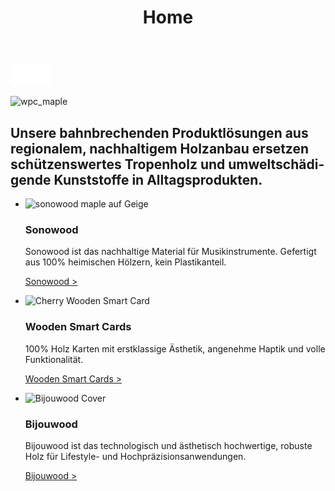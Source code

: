 ﻿---
lang: de
title: 'Home'
order: 1
---

<div class="full-width-kenburns">
<div class="wrap-bg-image">

![arrow down](/assets/images/arrow-d-white.svg)

</div>
<img src="/assets/images/Home_Cover_Tropical_Wood_Tropenholz_Ersatz_Replacement_klein.jpg"
  srcset="/assets/images/Home_Cover_Tropical_Wood_Tropenholz_Ersatz_Replacement_klein.jpg" alt="wpc_maple">
</div>

<div class="full-width-red">
<div class="wrap">

  ## Unsere bahnbrechenden Produktlösungen aus regionalem, nachhaltigem Holzanbau ersetzen schützenswertes Tropenholz und umweltschädigende Kunststoffe in Alltagsprodukten.

</div>
</div>

<div class="full-width">
<div class="wrap">
  
- <img src="/assets/images/Home1Geige.jpg"
    srcset="/assets/images/Home1Geige.jpg" alt="sonowood maple auf Geige">

  ### Sonowood 

  Sonowood ist das nachhaltige Material für Musikinstrumente. Gefertigt aus 100% heimischen Hölzern, kein Plastikanteil.

  <a class="btn -red" href="/de/sonowood/index">Sonowood ></a>

- <img src="/assets/images/nologoetiennefinal.png"
    srcset="/assets/images/nologoetiennefinal.png" alt="Cherry Wooden Smart Card">

  ### Wooden Smart Cards

  100% Holz Karten mit erstklassige Ästhetik, angenehme Haptik und volle Funktionalität.

  <a class="btn -red" href="/en/WSC">Wooden Smart Cards ></a>
  
- <img src="/assets/images/ALPAcover.jpg"
    srcset="/assets/images/ALPAcover.jpg" alt="Bijouwood Cover">
    
  ### Bijouwood

    Bijouwood ist das technologisch und ästhetisch hochwertige, robuste Holz für Lifestyle- und Hochpräzisionsanwendungen.

    <a class="btn -red" href="/de/bijouwood">Bijouwood ></a>
    
</div>
</div>
